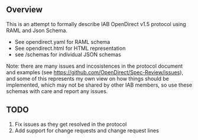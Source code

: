 ## Overview

This is an attempt to formally describe IAB OpenDirect v1.5 protocol using RAML and Json Schema.

- See opendirect.yaml for RAML schema 
- See opendirect.html for HTML representation 
- see /schemas for individual JSON schemas

Note: there are many issues and incosistences in the protocol document and examples (see https://github.com/OpenDirect/Spec-Review/issues), and some of this represents my own view on how things should be implemented, which may not be shared by other IAB members, so use these schemas with care and report any issues.

## TODO

1. Fix issues as they get resolved in the protocol 
2. Add support for change requests and change request lines 
